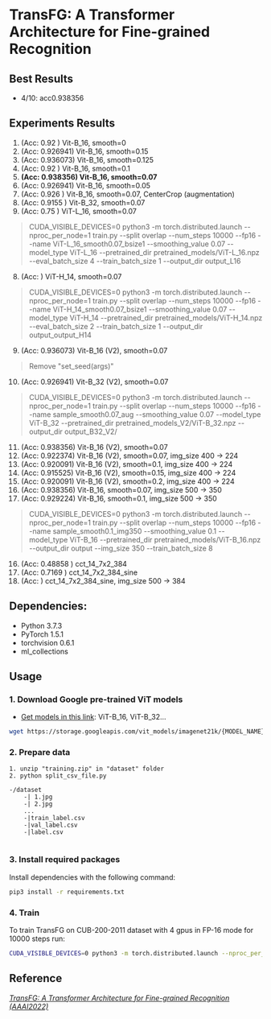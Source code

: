 # TransFG: A Transformer Architecture for Fine-grained Recognition

## Best Results 
* 4/10: acc0.938356

## Experiments Results

1. (Acc: 0.92    ) Vit-B_16, smooth=0
2. (Acc: 0.926941) Vit-B_16, smooth=0.15 
2. (Acc: 0.936073) Vit-B_16, smooth=0.125 
2. (Acc: 0.92    ) Vit-B_16, smooth=0.1
3. **(Acc: 0.938356) Vit-B_16, smooth=0.07**
4. (Acc: 0.926941) Vit-B_16, smooth=0.05
5. (Acc: 0.926   ) Vit-B_16, smooth=0.07, CenterCrop (augmentation)
6. (Acc: 0.9155  ) Vit-B_32, smooth=0.07
7. (Acc: 0.75    ) ViT-L_16, smooth=0.07
> CUDA_VISIBLE_DEVICES=0 python3 -m torch.distributed.launch --nproc_per_node=1 train.py  --split overlap --num_steps 10000 --fp16 --name ViT-L_16_smooth0.07_bsize1 --smoothing_value 0.07 --model_type ViT-L_16 --pretrained_dir pretrained_models/ViT-L_16.npz --eval_batch_size 4 --train_batch_size 1 --output_dir output_L16
8. (Acc: ) ViT-H_14, smooth=0.07
> CUDA_VISIBLE_DEVICES=0 python3 -m torch.distributed.launch --nproc_per_node=1 train.py  --split overlap --num_steps 10000 --fp16 --name ViT-H_14_smooth0.07_bsize1 --smoothing_value 0.07 --model_type ViT-H_14 --pretrained_dir pretrained_models/ViT-H_14.npz --eval_batch_size 2 --train_batch_size 1 --output_dir output_output_H14
9. (Acc: 0.936073) Vit-B_16 (V2), smooth=0.07

> Remove "set_seed(args)"

10. (Acc: 0.926941) Vit-B_32 (V2), smooth=0.07
> CUDA_VISIBLE_DEVICES=0 python3 -m torch.distributed.launch --nproc_per_node=1 train.py  --split overlap --num_steps 10000 --fp16 --name sample_smooth0.07_aug --smoothing_value 0.07 --model_type ViT-B_32 --pretrained_dir pretrained_models_V2/ViT-B_32.npz --output_dir output_B32_V2/
11. (Acc: 0.938356) Vit-B_16 (V2), smooth=0.07
12. (Acc: 0.922374) Vit-B_16 (V2), smooth=0.07, img_size 400 -> 224
13. (Acc: 0.920091) Vit-B_16 (V2), smooth=0.1, img_size 400 -> 224
14. (Acc: 0.915525) Vit-B_16 (V2), smooth=0.15, img_size 400 -> 224
15. (Acc: 0.920091) Vit-B_16 (V2), smooth=0.2, img_size 400 -> 224
16. (Acc: 0.938356) Vit-B_16, smooth=0.07, img_size 500 -> 350 
17. (Acc: 0.929224) Vit-B_16, smooth=0.1, img_size 500 -> 350 
> CUDA_VISIBLE_DEVICES=0 python3 -m torch.distributed.launch --nproc_per_node=1 train.py  --split overlap --num_steps 10000 --fp16 --name sample_smooth0.1_img350 --smoothing_value 0.1 --model_type ViT-B_16 --pretrained_dir pretrained_models/ViT-B_16.npz --output_dir output --img_size 350 --train_batch_size 8

16. (Acc: 0.48858 ) cct_14_7x2_384
16. (Acc: 0.7169  ) cct_14_7x2_384_sine
16. (Acc:   ) cct_14_7x2_384_sine, img_size 500 -> 384 


## Dependencies:
+ Python 3.7.3
+ PyTorch 1.5.1
+ torchvision 0.6.1
+ ml_collections

## Usage
### 1. Download Google pre-trained ViT models

* [Get models in this link](https://console.cloud.google.com/storage/vit_models/): ViT-B_16, ViT-B_32...
```bash
wget https://storage.googleapis.com/vit_models/imagenet21k/{MODEL_NAME}.npz
```

### 2. Prepare data

```
1. unzip "training.zip" in "dataset" folder
2. python split_csv_file.py
```
```
-/dataset
    -| 1.jpg
    -| 2.jpg
    ...
    -|train_label.csv
    -|val_label.csv
    -|label.csv
    
```

### 3. Install required packages

Install dependencies with the following command:

```bash
pip3 install -r requirements.txt
```

### 4. Train

To train TransFG on CUB-200-2011 dataset with 4 gpus in FP-16 mode for 10000 steps run:

```bash
CUDA_VISIBLE_DEVICES=0 python3 -m torch.distributed.launch --nproc_per_node=1 train.py  --split overlap --num_steps 10000 --fp16 --name sample_smooth0.07 --smoothing_value 0.07 --model_type ViT-B_16 --pretrained_dir pretrained_models/ViT-B_16.npz --output_dir output
```

## Reference
[*TransFG: A Transformer Architecture for Fine-grained Recognition (AAAI2022)*](https://arxiv.org/abs/2103.07976)  


